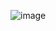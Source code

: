 ![image](https://user-images.githubusercontent.com/100158318/211841214-26094bf4-271e-4594-aae8-471cdb6a696f.png)
